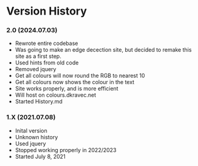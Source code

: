 # Version History

### 2.0 (2024.07.03)
- Rewrote entire codebase
- Was going to make an edge decection site, but decided to remake this site as a first step.
- Used hints from old code
- Removed jquery
- Get all colours will now round the RGB to nearest 10
- Get all colours now shows the colour in the text
- Site works properly, and is more efficient
- Will host on colours.dkravec.net
- Started History.md

### 1.X (2021.07.08)
- Inital version
- Unknown history
- Used jquery
- Stopped working properly in 2022/2023
- Started July 8, 2021
